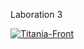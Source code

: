 Laboration 3

<a href="https://ibb.co/0sQNHRN"><img src="https://i.ibb.co/BnwD05D/Titania-Front.jpg" alt="Titania-Front" border="0"></a>
